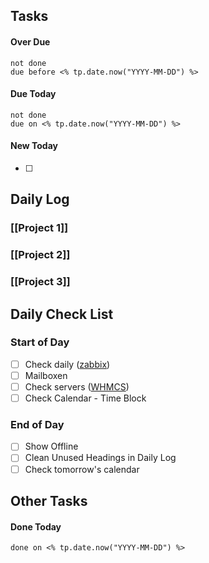
## Tasks

#### Over Due

```tasks
not done
due before <% tp.date.now("YYYY-MM-DD") %>
```

#### Due Today

```tasks
not done
due on <% tp.date.now("YYYY-MM-DD") %>
```

#### New Today
- [ ]

## Daily Log

### [[Project 1]]


### [[Project 2]]


### [[Project 3]]

## Daily Check List

### Start of Day

- [ ] Check daily ([zabbix](http://zabbix.cloud86.net/))
- [ ] Mailboxen
- [ ] Check servers ([WHMCS](https://mijn.cloud86.nl/admin/configservers.php))
- [ ] Check Calendar - Time Block

### End of Day

- [ ] Show Offline
- [ ] Clean Unused Headings in Daily Log
- [ ] Check tomorrow's calendar

## Other Tasks

#### Done Today

```tasks
done on <% tp.date.now("YYYY-MM-DD") %>
```